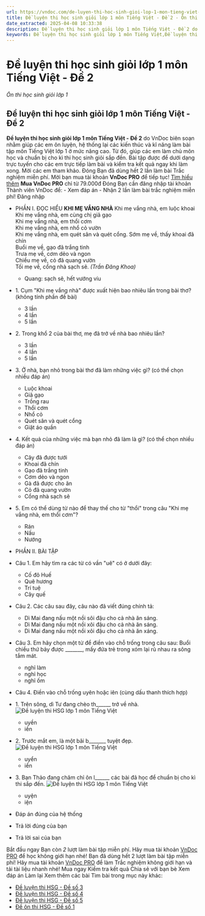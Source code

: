 ```yaml
---
url: https://vndoc.com/de-luyen-thi-hoc-sinh-gioi-lop-1-mon-tieng-viet-de-2-228880
title: Đề luyện thi học sinh giỏi lớp 1 môn Tiếng Việt - Đề 2 - Ôn thi học sinh giỏi lớp 1 - VnDoc.com
date_extracted: 2025-04-08 10:33:38
description: Đề luyện thi học sinh giỏi lớp 1 môn Tiếng Việt - Đề 2 do VnDoc biên soạn gồm các dạng bài tập từ cơ bản đến nâng cao, giúp các em chuẩn bị cho kì thi HSG sắp đến.
keywords: Đề luyện thi học sinh giỏi lớp 1 môn Tiếng Việt,Đề luyện thi học sinh giỏi môn Tiếng Việt 1,Đề luyện thi học sinh giỏi môn Tiếng Việt lớp 1,Đề luyện thi HSG lớp 1 môn Tiếng Việt,Đề luyện thi HSG môn Tiếng Việt 1,Đề luyện thi HSG môn Tiếng Việt lớp 1,đề ôn luyện học sinh giỏi lớp 1 môn Tiếng Việt,đề ôn luyện học sinh giỏi môn tiếng việt lớp 1,ôn luyện học sinh giỏi lớp 1 môn Tiếng Việt,ôn luyện học sinh giỏi môn tiếng việt lớp 1,thi học sinh giỏi lớp 1,thi HSG lớp 1
---
```


# Đề luyện thi học sinh giỏi lớp 1 môn Tiếng Việt - Đề 2
 _Ôn thi học sinh giỏi lớp 1_
## Đề luyện thi học sinh giỏi lớp 1 môn Tiếng Việt - Đề 2
**Đề luyện thi học sinh giỏi lớp 1 môn Tiếng Việt - Đề 2** do VnDoc biên soạn nhằm giúp các em ôn luyện, hệ thống lại các kiến thúc và kĩ năng làm bài tập môn Tiếng Việt lớp 1 ở mức nâng cao. Từ đó, giúp các em làm chủ môn học và chuẩn bị cho kì thi học sinh giỏi sắp đến.
Bài tập được để dưới dạng trực tuyến cho các em trực tiếp làm bài và kiểm tra kết quả ngay khi làm xong. Mời các em tham khảo.
Đóng
Bạn đã dùng hết 2 lần làm bài Trắc nghiệm miễn phí. Mời bạn mua tài khoản **VnDoc PRO** để tiếp tục\! [Tìm hiểu thêm](</pro>)
**Mua VnDoc PRO** chỉ từ 79.000đ
Đóng
Bạn cần đăng nhập tài khoản Thành viên VnDoc để:
\- Xem đáp án
\- Nhận 2 lần làm bài trắc nghiệm miễn phí\!
Đăng nhập 
  * PHẦN I. ĐỌC HIỂU
**KHI MẸ VẮNG NHÀ**
Khi mẹ vắng nhà, em luộc khoai  
Khi mẹ vắng nhà, em cùng chị giã gạo  
Khi mẹ vắng nhà, em thổi cơm  
Khi mẹ vắng nhà, em nhổ cỏ vườn  
Khi mẹ vắng nhà, em quét sân và quét cổng.
Sớm mẹ về, thấy khoai đã chín  
Buổi mẹ về, gạo đã trắng tinh  
Trưa mẹ về, cơm dẻo và ngon  
Chiều mẹ về, cỏ đã quang vườn  
Tối mẹ về, cổng nhà sạch sẽ.
_\(Trần Đăng Khoa\)_
    * Quang: sạch sẽ, hết vướng víu
  * 1\. Cụm "Khi mẹ vắng nhà" được xuất hiện bao nhiêu lần trong bài thơ? \(không tính phần đề bài\)
    * 3 lần 
    * 4 lần 
    * 5 lần 
  * 2\. Trong khổ 2 của bài thơ, mẹ đã trở về nhà bao nhiêu lần?
    * 3 lần 
    * 4 lần 
    * 5 lần 
  * 3\. Ở nhà, bạn nhỏ trong bài thơ đã làm những việc gì? \(có thể chọn nhiều đáp án\)
    * Luộc khoai 
    * Giã gạo 
    * Trồng rau 
    * Thổi cơm 
    * Nhổ cỏ 
    * Quét sân và quét cổng 
    * Giặt áo quần 
  * 4\. Kết quả của những việc mà bạn nhỏ đã làm là gì? \(có thể chọn nhiều đáp án\)
    * Cây đã được tưới 
    * Khoai đã chín 
    * Gạo đã trắng tinh 
    * Cơm dẻo và ngon 
    * Gà đã được cho ăn 
    * Cỏ đã quang vườn 
    * Cổng nhà sạch sẽ 
  * 5\. Em có thể dùng từ nào để thay thế cho từ "thổi" trong câu "Khi mẹ vắng nhà, em thổi cơm"?
    * Rán 
    * Nấu 
    * Nướng 
  * PHẦN II. BÀI TẬP
  * Câu 1. Em hãy tìm ra các từ có vần "uê" có ở dưới đây:
    * Cố đô Huế 
    * Quê hương 
    * Trí tuệ 
    * Cây quế 
  * Câu 2. Các câu sau đây, câu nào đã viết đúng chính tả:
    * Dì Mai đang nấu một nồi sôi đậu cho cả nhà ăn sáng. 
    * Dì Mai đang nấu một nồi xôi đậu cho cả nhà ăn sáng. 
    * Dì Mai đang nấu một nồi xôi đậu cho cả nhà ăn xáng. 
  * Câu 3. Em hãy chọn một từ để điền vào chỗ trống trong câu sau:
Buổi chiều thứ bảy được \_\_\_\_\_\_\_, mấy đứa trẻ trong xóm lại rủ nhau ra sông tắm mát.
    * nghỉ làm 
    * nghỉ học 
    * nghỉ ốm 
  * Câu 4. Điền vào chỗ trống uyên hoặc iên \(cùng dấu thanh thích hợp\)
  * 1\. Trên sông, dì Tư đang chèo th\_\_\_\_\_\_ trở về nhà.
![Đề luyện thi HSG lớp 1 môn Tiếng Việt](https://i.vdoc.vn/data/image/2021/03/17/de-luyen-thi-hoc-sinh-gioi-lop-1-mon-tieng-viet-de-2-1.jpg)
    * uyền 
    * iền 
  * 2\. Trước mắt em, là một bãi b\_\_\_\_\_\_\_ tuyệt đẹp.
![Đề luyện thi HSG lớp 1 môn Tiếng Việt](https://i.vdoc.vn/data/image/2021/03/17/de-luyen-thi-hoc-sinh-gioi-lop-1-mon-tieng-viet-de-2-2.jpg)
    * uyển 
    * iển 
  * 3\. Bạn Thảo đang chăm chỉ ôn l\_\_\_\_\_\_ các bài đã học để chuẩn bị cho kì thi sắp đến.
![Đề luyện thi HSG lớp 1 môn Tiếng Việt](https://i.vdoc.vn/data/image/2021/03/17/de-luyen-thi-hoc-sinh-gioi-lop-1-mon-tieng-viet-de-2-3.jpg)
    * uyện 
    * iện 

  * Đáp án đúng của hệ thống
  * Trả lời đúng của bạn
  * Trả lời sai của bạn

Bắt đầu ngay
Bạn còn _2_ lượt làm bài tập miễn phí. Hãy mua tài khoản [VnDoc PRO](</pro>) để học không giới hạn nhé\!  Bạn đã dùng hết 2 lượt làm bài tập miễn phí\! Hãy mua tài khoản [VnDoc PRO](</pro>) để làm Trắc nghiệm không giới hạn và tải tài liệu nhanh nhé\!  Mua ngay
Kiểm tra kết quả Chia sẻ với bạn bè Xem đáp án Làm lại
Xem thêm các bài Tìm bài trong mục này khác:
  * [Đề luyện thi HSG - Đề số 3](</de-luyen-thi-hoc-sinh-gioi-lop-1-mon-tieng-viet-de-3-228954>)
  * [Đề luyện thi HSG - Đề số 4](</de-luyen-thi-hoc-sinh-gioi-lop-1-mon-tieng-viet-de-4-228963>)
  * [Đề luyện thi HSG - Đề số 5](</de-luyen-thi-hoc-sinh-gioi-lop-1-mon-tieng-viet-de-5-228969>)
  * [Đề ôn thi HSG - Đề số 1](</de-thi-hoc-sinh-gioi-tieng-viet-lop-1-195614>)


